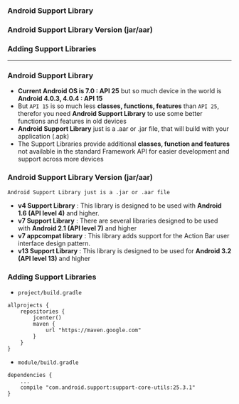 ### Android Support Library
### Android Support Library Version (jar/aar)
### Adding Support Libraries

----------------------------------------

### Android Support Library 
* **Current Android OS is 7.0 : API 25** but so much device in the world is **Android 4.0.3, 4.0.4 : API 15** 
* But `API 15` is so much less **classes, functions, features** than `API 25`, therefor you need **Android Support Library** to use some better functions and features in old devices
* **Android Support Library** just is a .aar or .jar file, that will build with your application (.apk)
* The Support Libraries provide additional **classes, function and features** not available in the standard Framework API for easier development and support across more devices

### Android Support Library Version (jar/aar)
```
Android Support Library just is a .jar or .aar file
```

* **v4 Support Library** : This library is designed to be used with **Android 1.6 (API level 4)** and higher.
* **v7 Support Library** : There are several libraries designed to be used with **Android 2.1 (API level 7)** and higher
* **v7 appcompat library** : This library adds support for the Action Bar user interface design pattern.
* **v13 Support Library** : This library is designed to be used for **Android 3.2 (API level 13)** and higher

### Adding Support Libraries
* `project/build.gradle`

```
allprojects {
    repositories {
        jcenter()
        maven {
            url "https://maven.google.com"
        }
    }
}
```

* `module/build.gradle`

```
dependencies {
    ...
    compile "com.android.support:support-core-utils:25.3.1"
}
```
